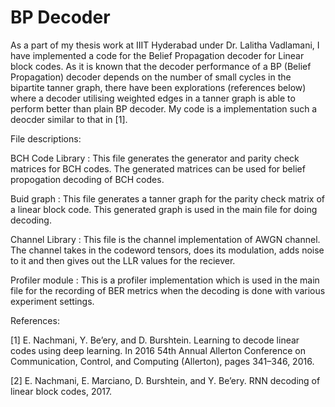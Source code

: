 # BP Decoder

As a part of my thesis work at IIIT Hyderabad under Dr. Lalitha Vadlamani, I have implemented a code for the Belief Propagation decoder for Linear block codes.
As it is known that the decoder performance of a BP (Belief Propagation) decoder depends on the number of small cycles in the bipartite tanner graph, there have been explorations (references below) where a decoder utilising weighted edges in a tanner graph is able to perform better than plain BP decoder. My code is a implementation such a deocder similar to that in [1].

File descriptions:

BCH Code Library : This file generates the generator and parity check matrices for BCH codes. The generated matrices can be used for belief propogation decoding of BCH codes.

Buid graph       : This file generates a tanner graph for the parity check matrix of a linear block code. This generated graph is used in the main file for doing decoding.

Channel Library  : This file is the channel implementation of AWGN channel. The channel takes in the codeword tensors, does its modulation, adds noise to it and then gives out the LLR values for the reciever.

Profiler module  : This is a profiler implementation which is used in the main file for the recording of BER metrics when the decoding is done with various experiment settings.


References:

[1] E. Nachmani, Y. Be’ery, and D. Burshtein. Learning to decode linear codes using deep learning. In 2016 54th Annual Allerton Conference on Communication, Control, and Computing (Allerton), pages 341–346, 2016.

[2] E. Nachmani, E. Marciano, D. Burshtein, and Y. Be’ery. RNN decoding of linear block codes, 2017.

